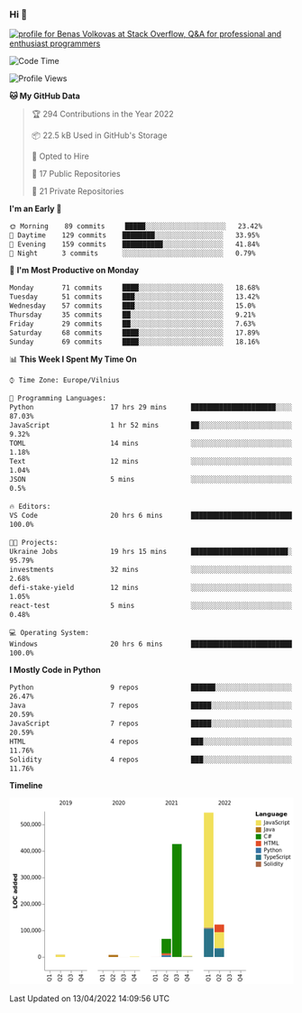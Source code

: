 ### Hi 👋
<a href="https://stackoverflow.com/users/14954249/benas-volkovas"><img src="https://stackoverflow.com/users/flair/14954249.png?theme=dark" width="208" height="58" alt="profile for Benas Volkovas at Stack Overflow, Q&amp;A for professional and enthusiast programmers" title="profile for Benas Volkovas at Stack Overflow, Q&amp;A for professional and enthusiast programmers"></a>

<!--START_SECTION:waka-->
![Code Time](http://img.shields.io/badge/Code%20Time-655%20hrs%204%20mins-blue)

![Profile Views](http://img.shields.io/badge/Profile%20Views-3-blue)

**🐱 My GitHub Data** 

> 🏆 294 Contributions in the Year 2022
 > 
> 📦 22.5 kB Used in GitHub's Storage 
 > 
> 💼 Opted to Hire
 > 
> 📜 17 Public Repositories 
 > 
> 🔑 21 Private Repositories  
 > 
**I'm an Early 🐤** 

```text
🌞 Morning    89 commits     █████░░░░░░░░░░░░░░░░░░░░   23.42% 
🌆 Daytime    129 commits    ████████░░░░░░░░░░░░░░░░░   33.95% 
🌃 Evening    159 commits    ██████████░░░░░░░░░░░░░░░   41.84% 
🌙 Night      3 commits      ░░░░░░░░░░░░░░░░░░░░░░░░░   0.79%

```
📅 **I'm Most Productive on Monday** 

```text
Monday       71 commits     ████░░░░░░░░░░░░░░░░░░░░░   18.68% 
Tuesday      51 commits     ███░░░░░░░░░░░░░░░░░░░░░░   13.42% 
Wednesday    57 commits     ███░░░░░░░░░░░░░░░░░░░░░░   15.0% 
Thursday     35 commits     ██░░░░░░░░░░░░░░░░░░░░░░░   9.21% 
Friday       29 commits     ██░░░░░░░░░░░░░░░░░░░░░░░   7.63% 
Saturday     68 commits     ████░░░░░░░░░░░░░░░░░░░░░   17.89% 
Sunday       69 commits     ████░░░░░░░░░░░░░░░░░░░░░   18.16%

```


📊 **This Week I Spent My Time On** 

```text
⌚︎ Time Zone: Europe/Vilnius

💬 Programming Languages: 
Python                   17 hrs 29 mins      █████████████████████░░░░   87.03% 
JavaScript               1 hr 52 mins        ██░░░░░░░░░░░░░░░░░░░░░░░   9.32% 
TOML                     14 mins             ░░░░░░░░░░░░░░░░░░░░░░░░░   1.18% 
Text                     12 mins             ░░░░░░░░░░░░░░░░░░░░░░░░░   1.04% 
JSON                     5 mins              ░░░░░░░░░░░░░░░░░░░░░░░░░   0.5%

🔥 Editors: 
VS Code                  20 hrs 6 mins       █████████████████████████   100.0%

🐱‍💻 Projects: 
Ukraine Jobs             19 hrs 15 mins      ████████████████████████░   95.79% 
investments              32 mins             ░░░░░░░░░░░░░░░░░░░░░░░░░   2.68% 
defi-stake-yield         12 mins             ░░░░░░░░░░░░░░░░░░░░░░░░░   1.05% 
react-test               5 mins              ░░░░░░░░░░░░░░░░░░░░░░░░░   0.48%

💻 Operating System: 
Windows                  20 hrs 6 mins       █████████████████████████   100.0%

```

**I Mostly Code in Python** 

```text
Python                   9 repos             ██████░░░░░░░░░░░░░░░░░░░   26.47% 
Java                     7 repos             █████░░░░░░░░░░░░░░░░░░░░   20.59% 
JavaScript               7 repos             █████░░░░░░░░░░░░░░░░░░░░   20.59% 
HTML                     4 repos             ███░░░░░░░░░░░░░░░░░░░░░░   11.76% 
Solidity                 4 repos             ███░░░░░░░░░░░░░░░░░░░░░░   11.76%

```


**Timeline**

![Chart not found](https://raw.githubusercontent.com/BenasVolkovas/BenasVolkovas/main/charts/bar_graph.png) 


 Last Updated on 13/04/2022 14:09:56 UTC
<!--END_SECTION:waka-->
